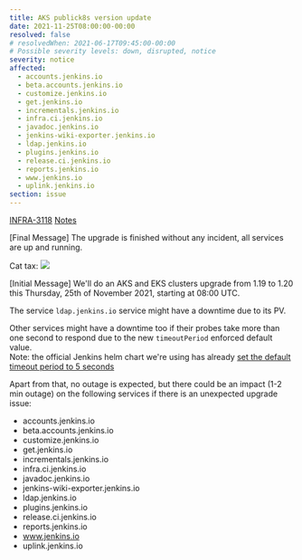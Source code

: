 ```yaml
---
title: AKS publick8s version update
date: 2021-11-25T08:00:00-00:00
resolved: false
# resolvedWhen: 2021-06-17T09:45:00-00:00
# Possible severity levels: down, disrupted, notice
severity: notice
affected:
  - accounts.jenkins.io
  - beta.accounts.jenkins.io
  - customize.jenkins.io
  - get.jenkins.io
  - incrementals.jenkins.io
  - infra.ci.jenkins.io
  - javadoc.jenkins.io
  - jenkins-wiki-exporter.jenkins.io
  - ldap.jenkins.io
  - plugins.jenkins.io
  - release.ci.jenkins.io
  - reports.jenkins.io
  - www.jenkins.io
  - uplink.jenkins.io
section: issue
---
```


[INFRA-3118](https://issues.jenkins.io/browse/INFRA-3118)
[Notes](https://hackmd.io/DIOeeOYVTm6pJeh_dJ9X_A?view)

[Final Message]
The upgrade is finished without any incident, all services are up and running.

Cat tax:
![](https://d33wubrfki0l68.cloudfront.net/688a7bc98d1e09112a54286a9282073c7bf5ee78/5cff4/images/blog/2020-12-08-kubernetes-1.20-release-announcement/laser.png)

[Initial Message]
We'll do an AKS and EKS clusters upgrade from 1.19 to 1.20 this Thursday, 25th of November 2021, starting at 08:00 UTC.

The service `ldap.jenkins.io` service might have a downtime due to its PV.

Other services might have a downtime too if their probes take more than one second to respond due to the new `timeoutPeriod` enforced default value.  
Note: the official Jenkins helm chart we're using has already [set the default timeout period to 5 seconds](https://github.com/jenkinsci/helm-charts/blob/main/charts/jenkins/values.yaml#L150-L168)

Apart from that, no outage is expected, but there could be an impact (1-2 min outage) on the following services if there is an unexpected upgrade issue:
  - accounts.jenkins.io
  - beta.accounts.jenkins.io
  - customize.jenkins.io
  - get.jenkins.io
  - incrementals.jenkins.io
  - infra.ci.jenkins.io
  - javadoc.jenkins.io
  - jenkins-wiki-exporter.jenkins.io
  - ldap.jenkins.io
  - plugins.jenkins.io
  - release.ci.jenkins.io
  - reports.jenkins.io
  - www.jenkins.io
  - uplink.jenkins.io

